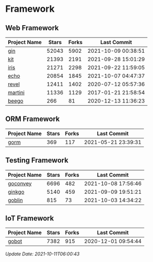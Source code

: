 # Framework

## Web Framework
| Project Name | Stars | Forks | Last Commit |
| ------------ | ----- | ----- | ----------- |
| [gin](https://github.com/gin-gonic/gin) | 52043 | 5902 | 2021-10-09 00:38:51 |
| [kit](https://github.com/go-kit/kit) | 21393 | 2191 | 2021-09-28 15:01:29 |
| [iris](https://github.com/kataras/iris) | 21271 | 2298 | 2021-09-22 11:59:05 |
| [echo](https://github.com/labstack/echo) | 20854 | 1845 | 2021-10-07 04:47:37 |
| [revel](https://github.com/revel/revel) | 12411 | 1402 | 2020-07-12 05:57:36 |
| [martini](https://github.com/go-martini/martini) | 11336 | 1129 | 2017-01-21 21:58:54 |
| [beego](https://github.com/astaxie/beego) | 266 | 81 | 2020-12-13 11:36:23 |

## ORM Framework
| Project Name | Stars | Forks | Last Commit |
| ------------ | ----- | ----- | ----------- |
| [gorm](https://github.com/jinzhu/gorm) | 369 | 117 | 2021-05-21 23:39:31 |

## Testing Framework
| Project Name | Stars | Forks | Last Commit |
| ------------ | ----- | ----- | ----------- |
| [goconvey](https://github.com/smartystreets/goconvey) | 6696 | 482 | 2021-10-08 17:56:46 |
| [ginkgo](https://github.com/onsi/ginkgo) | 5140 | 459 | 2021-09-09 19:51:21 |
| [goblin](https://github.com/franela/goblin) | 815 | 73 | 2021-10-03 14:34:22 |

## IoT Framework
| Project Name | Stars | Forks | Last Commit |
| ------------ | ----- | ----- | ----------- |
| [gobot](https://github.com/hybridgroup/gobot) | 7382 | 915 | 2020-12-01 09:54:44 |

*Update Date: 2021-10-11T06:00:43*